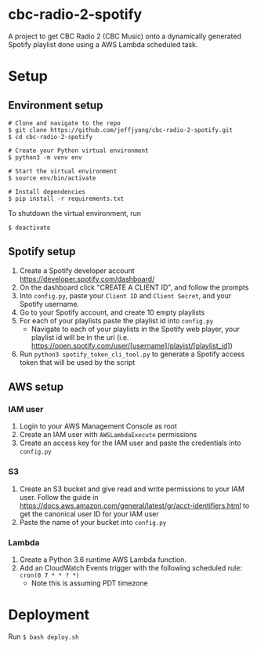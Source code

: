 # cbc-radio-2-spotify

A project to get CBC Radio 2 (CBC Music) onto a dynamically generated Spotify
playlist done using a AWS Lambda scheduled task.

# Setup

## Environment setup

```
# Clone and navigate to the repo
$ git clone https://github.com/jeffjyang/cbc-radio-2-spotify.git
$ cd cbc-radio-2-spotify

# Create your Python virtual environment
$ python3 -m venv env

# Start the virtual environment
$ source env/bin/activate

# Install dependencies  
$ pip install -r requirements.txt

```
To shutdown the virtual environment, run
```
$ deactivate
```

## Spotify setup
1. Create a Spotify developer account https://developer.spotify.com/dashboard/
2. On the dashboard click "CREATE A CLIENT ID", and follow the prompts
3. Into `config.py`, paste your `Client ID` and `Client Secret`, and your Spotify username.
4. Go to your Spotify account, and create 10 empty playlists
5. For each of your playlists paste the playlist id into `config.py`
    - Navigate to each of your playlists in the Spotify web player, your playlist id will be in the url
    (i.e. https://open.spotify.com/user/[username]/playist/[playlist_id])
6. Run `python3 spotify_token_cli_tool.py` to generate a Spotify access token that will be used by the script

## AWS setup

### IAM user
1. Login to your AWS Management Console as root
2. Create an IAM user with `AWSLambdaExecute` permissions
3. Create an access key for the IAM user and paste the credentials into `config.py`

### S3
1. Create an S3 bucket and give read and write permissions to your IAM user.
Follow the guide in https://docs.aws.amazon.com/general/latest/gr/acct-identifiers.html to get
the canonical user ID for your IAM user
2. Paste the name of your bucket into `config.py`

### Lambda
1. Create a Python 3.6 runtime AWS Lambda function.
2. Add an CloudWatch Events trigger with the following scheduled rule: `cron(0 7 * * ? *)`
    - Note this is assuming PDT timezone

# Deployment

Run `$ bash deploy.sh`
